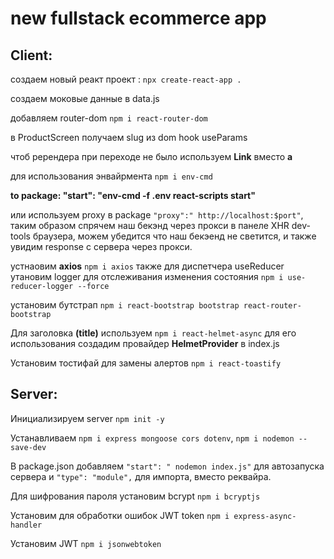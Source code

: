 # new fullstack ecommerce app 

## Client:
создаем новый реакт проект : `npx create-react-app .` 

создаем моковые данные в  data.js

добавляем router-dom `npm i react-router-dom`

в ProductScreen получаем slug из dom hook useParams

чтоб ререндера при переходе не было используем **Link** вместо **a** 

для использования энвайрмента `npm i env-cmd` 


**to package: "start": "env-cmd -f .env react-scripts start"**

или используем proxy в package `"proxy":" http://localhost:$port"`, таким образом спрячем наш бекэнд через прокси
в панеле XHR dev-tools браузера, можем убедится что наш бекэенд не светится, и также увидим response с сервера через прокси.
 
устнаовим **axios** `npm i axios`
также для диспетчера useReducer утановим logger для отслеживания изменения состояния `npm i use-reducer-logger --force`


установим бутстрап `npm i react-bootstrap bootstrap react-router-bootstrap`


Для заголовка **(title)** используем `npm i react-helmet-async` для его использования создадим провайдер **HelmetProvider** в index.js

Установим тостифай для замены алертов `npm i react-toastify`



## Server: 

Инициализируем server `npm init -y`

Устанавливаем `npm i express mongoose cors dotenv`, `npm i nodemon --save-dev`

В package.json добавляем `"start": " nodemon index.js"` для автозапуска сервера и `"type": "module",` для импорта, вместо реквайра.

Для шифрования пароля установим bcrypt `npm i bcryptjs`

Установим для обработки ошибок JWT token `npm i express-async-handler`

Установим JWT `npm i jsonwebtoken`

